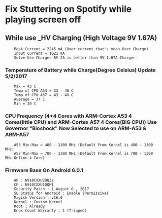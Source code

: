 ﻿# Fix Stuttering on Spotify while playing screen off 

## While use _**HV Charging** (High Voltage 9V 1.67A) 
```
	Peak Current = 2245 mA (Over current that's mean Over Charge) 
	Input Current = 1021 mA
	Solve Use Charger 5V 2A is better than 9V 1.67A Charger
```

### Temperature of Battery while Charge(Degree Celsius) Update 5/2/2017
```
	Max = 43 C 
	Temp of CPU A53 = 33 - 46 C 
	Temp of CPU A57 = 43 - 48 C
	Average = 37 C
	Min = 30 C
```

### CPU Frequency (4+4 Cores with **ARM-Cortex A53 4 Cores**(little CPU) and **ARM-Cortex A57 4 Cores**(BIG CPU)) Use Governor **"Bioshock"** Now Selected to use on ARM-A53 & ARM-A57  
		A53 Min-Max = 400 - 1300 MHz (Default From Kernel is 400 - 1300 MHz)
		A57 Min-Max = 700 - 1300 MHz (Default From Kernel is 700 - 1300 MHz Online 4 Core)

### Firmware Base On Android 6.0.1 
```
	AP : N910CXXU2DQJ2
	CP : N910CXXU1DQH1
	Security Patch : 1 August G , 2017
	SE Status for Android : Enable (Permissive)
	Magisk Version : v16.0
	Kernel : Custom Kernel 
	Root : Already
	Knox Count Warranty : 1 (Tripped)
```
